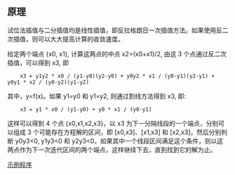 
## 原理

试位法插值与二分插值均是线性插值，即反拉格朗日一次插值方法。如果使用反二次插值，则可以大大提高计算的收敛速度。

给定两个端点 {x0, x1}, 计算这两点的中点 x2=(x0+x1)/2, 由这 3 个点通过反二次插值，可以得到 x3, 即
```
    x3 = y1y2 * x0 / (y1-y0)(y2-y0) + y0y2 * x1 / (y0-y1)(y2-y1) + y0y1 * x2 / (y0-y2)(y1-y2)
```
其中，y=f(x)。如果 y1=y0 和 y1=y2, 则通过割线方法得到 x3, 即:
```
    x3 = y1 * x0 / (y1-y0) + y0 * x1 / (y0-y1)
```
这样可以得到 4 个点 {x0,x1,x2,x3}，以 x3 为下一分隔线段的一个端点，分别可以组成 3 个可能存在方程解的区间，即 [x0,x3]、[x1,x3] 和 [x2,x3]，然后分别判断 y0y3<0, y1y3<0 和 y2y3<0，如果其中一个线段区间满足这个条件，则以这两点作为下一次迭代区间的两个端点，这样继续下去，直到找到它的解为止。

[示例程序](code/inverse_quad.c)